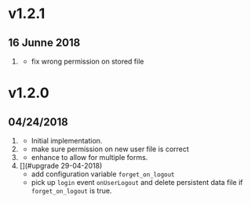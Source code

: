 # v1.2.1
## 16 Junne 2018
1. [](#bugfix)
    * fix wrong permission on stored file
# v1.2.0
##  04/24/2018

1. [](#new)
    * Initial implementation.
2. [](#update)
    * make sure permission on new user file is correct
3. [](#upgrade)
    * enhance to allow for multiple forms.
4. [](#upgrade 29-04-2018)
    * add configuration variable `forget_on_logout`
    * pick up `login` event `onUserLogout` and delete persistent data file if `forget_on_logout` is true.
